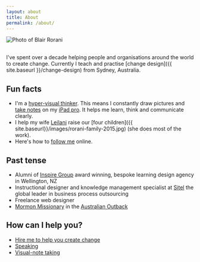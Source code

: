 ```yaml
---
layout: about
title: About
permalink: /about/
---
```



<p style="margin-bottom: 30px;" class="u-c-txt"><img src="{{ site.baseurl }}/images/blair-rorani-desktop.png" alt="Photo of Blair Rorani"></p>

I've spent over a decade helping people and organisations around the world to create change. Currently I teach and practise [change design]({{ site.baseurl }}/change-design) from Sydney, Australia.</p>


## Fun facts
* I'm a <a target="_blank" href="http://en.wikipedia.org/wiki/Visual_thinking" >hyper-visual thinker</a>. This means I constantly draw pictures and <a href="http://pinterest.com/blairrorani/visual-note-taking/" target="_blank">take notes</a> on my <a href="https://www.instagram.com/p/9-tdK5I9nv/" target="_blank">iPad pro</a>. It helps me learn, think and communicate clearly.
* I help my wife [Leilani](http://leilani.rorani.com) raise our [four children]({{ site.baseurl}}/images/rorani-family-2015.jpg) (she does most of the work).</li>
* Here's how to <a href="/follow">follow me</a> online.


<h2>Past tense</h2>
<ul><li>Alumni of <a href="http://inspiregroup.co.nz" target="_blank">Inspire Group</a> award winning, bespoke learning design agency in Wellington, NZ</li>
<li>Instructional designer and knowledge management specialist at <a href="http://sitel.com" target="_blank">Sitel</a> the global leader in business process outsourcing</li>
<li>Freelance web designer</li>
<li><a href="http://www.mormon.org/me/1g1y" target="_blank">Mormon Missionary</a> in the <a href="http://instagram.com/p/t14FAXo9ot/" target="_blank">Australian Outback</a></li>
</ul>

## How can I help you?
* <a href="mailto:blair@rorani.com">Hire me to help you create change</a>
* <a href="../speaking-consulting/speaking.html">Speaking</a></li>
* <a href="../speaking-consulting/visual-note-taking.html">Visual-note taking</a>

